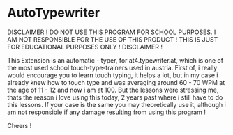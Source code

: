# AutoTypewriter




DISCLAIMER !
DO NOT USE THIS PROGRAM FOR SCHOOL PURPOSES. I AM NOT RESPONSIBLE FOR THE USE OF THIS PRODUCT ! THIS IS JUST FOR EDUCATIONAL PURPOSES ONLY ! 
DISCLAIMER !

This Extension is an automatic - typer, for at4.typewriter.at, which is one of the most used school touch-type-trainers used in austria. First of, i really would encourage you to learn touch typing, it helps a lot, but in my case i already knew how to touch type and was averaging around 60 - 70 WPM at the age of 11 - 12 and now i am at 100. But the lessons were stressing me, thats the reason i love using this today, 2 years past where i still have to do this lessons. If your case is the same you may theoretically use it, although i am not responsible if any damage resulting from using this program !

Cheers !
